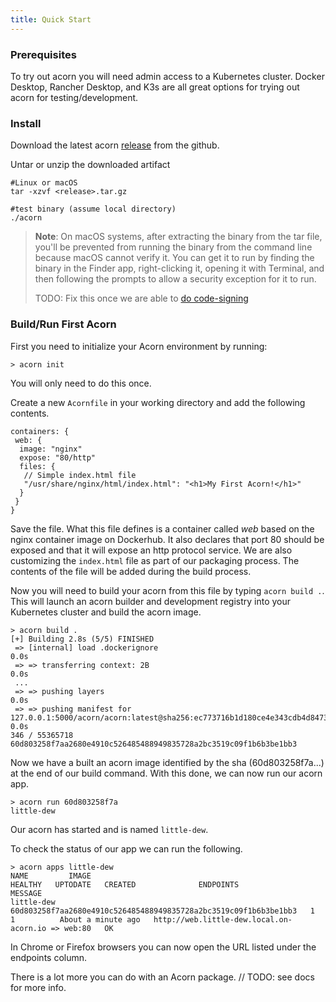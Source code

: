 ```yaml
---
title: Quick Start
---
```


### Prerequisites

To try out acorn you will need admin access to a Kubernetes cluster. Docker Desktop, Rancher Desktop, and K3s are all great options for trying out acorn for testing/development.

### Install

Download the latest acorn [release](https://github.com/acorn-io/acorn/releases/latest) from the github.

Untar or unzip the downloaded artifact

```shell
#Linux or macOS
tar -xzvf <release>.tar.gz

#test binary (assume local directory)
./acorn 
```

> **Note**: On macOS systems, after extracting the binary from the tar file, you'll be prevented from running the binary from the command line because macOS cannot verify it. You can get it to run by finding the binary in the Finder app, right-clicking it, opening it with Terminal, and then following the prompts to allow a security exception for it to run.
>
> TODO: Fix this once we are able to [do code-signing](https://github.com/acorn-io/acorn/issues/46)

### Build/Run First Acorn

First you need to initialize your Acorn environment by running:

```shell
> acorn init
```

You will only need to do this once.

Create a new `Acornfile` in your working directory and add the following contents.

```cue
containers: {
 web: {
  image: "nginx"
  expose: "80/http"
  files: {
   // Simple index.html file
   "/usr/share/nginx/html/index.html": "<h1>My First Acorn!</h1>"
  }
 }
}
```

Save the file. What this file defines is a container called *web* based on the nginx container image on Dockerhub. It also declares that port 80 should be exposed and that it will expose an http protocol service. We are also customizing the `index.html` file as part of our packaging process. The contents of the file will be added during the build process.

Now you will need to build your acorn from this file by typing `acorn build .`. This will launch an acorn builder and development registry into your Kubernetes cluster and build the acorn image.

```shell
> acorn build .
[+] Building 2.8s (5/5) FINISHED
 => [internal] load .dockerignore                                                                                       0.0s
 => => transferring context: 2B                                                                                         0.0s
 ...
 => => pushing layers                                                                                                   0.0s
 => => pushing manifest for 127.0.0.1:5000/acorn/acorn:latest@sha256:ec773716b1d180ce4e343cdb4d84736107655401a3d411728  0.0s
346 / 55365718
60d803258f7aa2680e4910c526485488949835728a2bc3519c09f1b6b3be1bb3
```

Now we have a built an acorn image identified by the sha (60d803258f7a...) at the end of our build command. With this done, we can now run our acorn app.

```shell
> acorn run 60d803258f7a
little-dew
```

Our acorn has started and is named `little-dew`.

To check the status of our app we can run the following.

```shell
> acorn apps little-dew
NAME         IMAGE                                                              HEALTHY   UPTODATE   CREATED              ENDPOINTS                                           MESSAGE
little-dew   60d803258f7aa2680e4910c526485488949835728a2bc3519c09f1b6b3be1bb3   1         1          About a minute ago   http://web.little-dew.local.on-acorn.io => web:80   OK
```

In Chrome or Firefox browsers you can now open the URL listed under the endpoints column.

There is a lot more you can do with an Acorn package. // TODO: see docs for more info.
